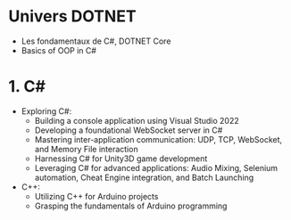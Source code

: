 # Univers DOTNET

- Les fondamentaux de C#, DOTNET Core
- Basics of OOP in C#

# 1. C#


- Exploring C#:
  - Building a console application using Visual Studio 2022
  - Developing a foundational WebSocket server in C#
  - Mastering inter-application communication: UDP, TCP, WebSocket, and Memory File interaction
  - Harnessing C# for Unity3D game development
  - Leveraging C# for advanced applications: Audio Mixing, Selenium automation, Cheat Engine integration, and Batch Launching
- C++:
  - Utilizing C++ for Arduino projects
  - Grasping the fundamentals of Arduino programming
